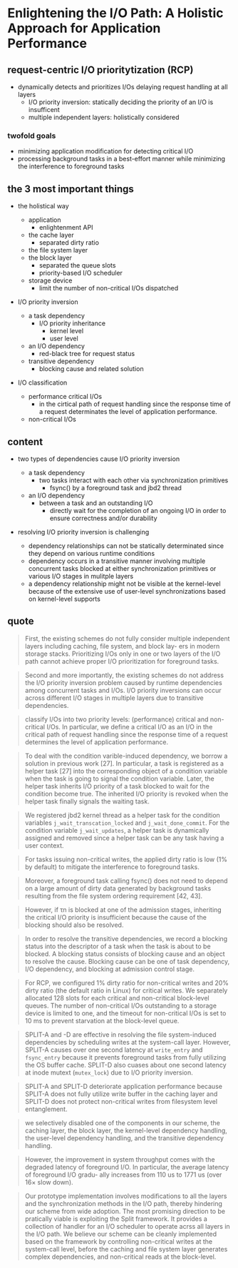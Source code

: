 # Enlightening the I/O Path: A Holistic Approach for Application Performance

## request-centric I/O prioritytization (RCP)

* dynamically detects and prioritizes I/Os delaying request handling at all layers
    * I/O priority inversion: statically deciding the priority of an I/O is insufficent
    * multiple independent layers: holistically considered

### twofold goals

* minimizing application modification for detecting critical I/O
* processing background tasks in a best-effort manner while minimizing the interference
to foreground tasks


## the 3 most important things

* the holistical way
    * application
        * enlightenment API
    * the cache layer
        * separated dirty ratio
    * the file system layer
    * the block layer
        * separated the queue slots
        * priority-based I/O scheduler
    * storage device
        * limit the number of non-critical I/Os dispatched

* I/O priority inversion
    * a task dependency
        * I/O priority inheritance
            * kernel level
            * user level
    * an I/O dependency
        * red-black tree for request status
    * transitive dependency
        * blocking cause and related solution

* I/O classification
    * performance critical I/Os
        * in the cirtical path of request handling since the response time of a request
          determinates the level of application performance.
    * non-critical I/Os

## content

* two types of dependencies cause I/O priority inversion
    * a task dependency
        * two tasks interact with each other via synchronization primitives
            * fsync() by a foreground task and jbd2 thread
    * an I/O dependency
        * between a task and an outstanding I/O
            * directly wait for the completion of an ongoing I/O in order to
              ensure correctness and/or durability

* resolving I/O priority inversion is challenging
    * dependency relationships can not be statically determinated since
      they depend on various runtime conditions
    * dependency occurs in a transitive manner involving multiple concurrent
      tasks blocked at either synchronization primitives or various I/O stages
      in mulitple layers
    * a dependency relationship might not be visible at the kernel-level because
      of the extensive use of user-level synchronizations based on kernel-level
      supports

## quote

>First, the existing schemes do not fully consider multiple independent layers
including caching, file system, and block lay- ers in modern storage stacks.
Prioritizing I/Os only in one or two layers of the I/O path cannot achieve
proper I/O prioritization for foreground tasks.

>Second and more importantly, the existing schemes do not address the I/O
priority inversion problem caused by runtime dependencies among
concurrent tasks and I/Os. I/O priority inversions can occur across
different I/O stages in multiple layers due to transitive dependencies.

>classify I/Os into two priority levels: (performance) critical and non-critical I/Os.
In particular, we define a critical I/O as an I/O in the critical path of request handling
since the response time of a request determines the level of application performance.

>To deal with the condition varible-induced dependency, we borrow a solution in previous work [27].
In particular, a task is registered as a helper task [27] into the corresponding object of a condition
variable when the task is going to signal the condition variable. Later, the helper task inherits I/O
priority of a task blocked to wait for the condition become true. The inherited I/O priority is revoked
when the helper task finally signals the waiting task.

>We registered jbd2 kernel thread as a helper task for the condition variables `j_wait_transcation_locked`
and `j_wait_done_commit`. For the condition variable `j_wait_updates`, a helper task is dynamically assigned
and removed since a helper task can be any task having a user context.

>For tasks issuing non-critical writes, the applied dirty ratio is low (1% by default) to mitigate the
interference to foreground tasks.

>Moreover, a foreground task calling fsync() does not need to depend on a large amount of dirty data
generated by background tasks resulting from the file system ordering requirement [42, 43].

>However, if τn is blocked at one of the admission stages, inheriting the critical I/O priority
is insufficient because the cause of the blocking should also be resolved.

>In order to resolve the transitive dependencies, we record a blocking status into the descriptor of
a task when the task is about to be blocked. A blocking status consists of blocking cause and an object
to resolve the cause. Blocking cause can be one of task dependency, I/O dependency, and blocking at
admission control stage.

>For RCP, we configured 1% dirty ratio for non-critical writes and 20% dirty ratio
(the default ratio in Linux) for critical writes. We separately allocated 128 slots
for each critical and non-critical block-level queues. The number of non-critical
I/Os outstanding to a storage device is limited to one, and the timeout for non-critical
I/Os is set to 10 ms to prevent starvation at the block-level queue.

>SPLIT-A and -D are effective in resolving the file system-induced dependencies by scheduling
writes at the system-call layer. However, SPLIT-A causes over one second latency at `write_entry`
and `fsync_entry` because it prevents foreground tasks from fully utilizing the OS buffer cache.
SPLIT-D also cuases about one second latency at inode mutext (`mutex_lock`) due to I/O priority
inversion.

>SPLIT-A and SPLIT-D deteriorate application performance because SPLIT-A does not fully utilize write
buffer in the caching layer and SPLIT-D does not protect non-critical writes from filesystem level
entanglement.

>we selectively disabled one of the components in our scheme, the caching layer, the block layer,
the kernel-level dependency handling, the user-level dependency handling, and the transitive
dependency handling.

>However, the improvement in system throughput comes with the degraded latency of foreground I/O.
In particular, the average latency of foreground I/O gradu- ally increases from 110 us to 1771 us
(over 16× slow down).

>Our prototype implementation involves modifications to all the layers and the synchronization methods
in the I/O path, thereby hindering our scheme from wide adoption. The most promising direction to be
pratically viable is exploiting the Split framework. It provides a collection of handler for an I/O scheduler
to operate acrss all layers in the I/O path. We believe our scheme can be cleanly implemented based on
the framework by controlling non-critical writes at the system-call level, before the caching
and file system layer generates complex dependencies, and non-critical reads at the block-level.

